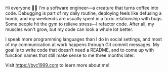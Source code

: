 Hi everyone 👋🏻 I'm a software engineer—a creature that turns coffee into code. Debugging is part of my daily routine, deploying feels like defusing a bomb, and my weekends are usually spent in a toxic relationship with bugs. Some people hit the gym to relieve stress—I refactor code. After all, my muscles won't grow, but my code can look a whole lot better.

I speak more programming languages than I do in social settings, and most of my communication at work happens through Git commit messages. My goal is to write code that doesn’t need a README, and to come up with function names that still make sense to me three months later.

Visit <https://byc1999.com> to learn more about me!
